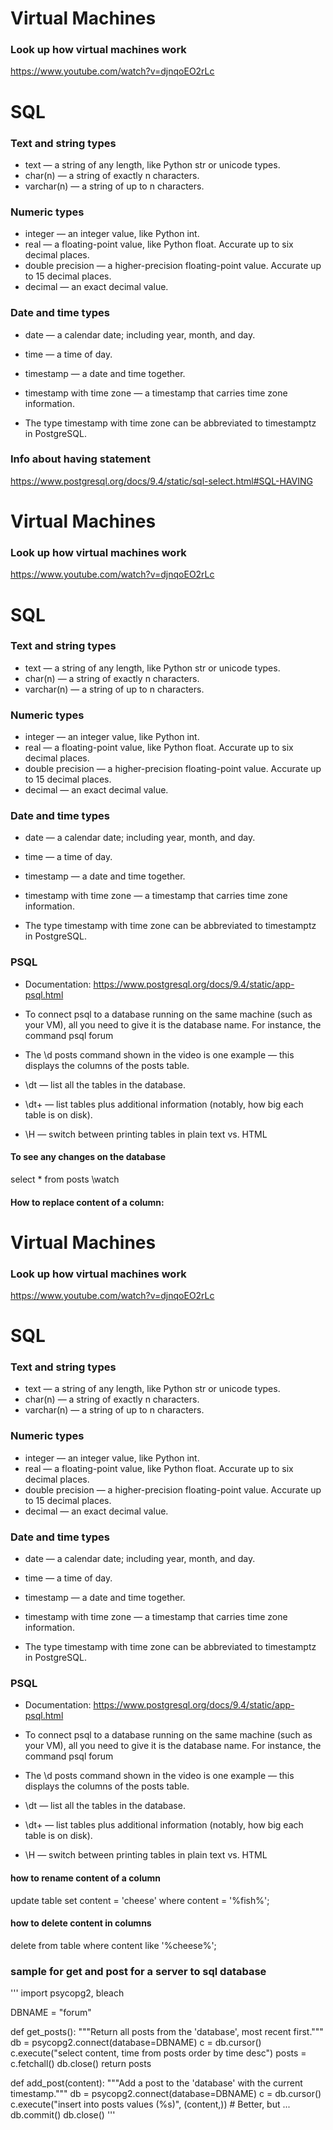# Virtual Machines

### Look up how virtual machines work

https://www.youtube.com/watch?v=djnqoEO2rLc

# SQL

### Text and string types
- text — a string of any length, like Python str or unicode types.
- char(n) — a string of exactly n characters.
- varchar(n) — a string of up to n characters.

### Numeric types
- integer — an integer value, like Python int.
- real — a floating-point value, like Python float. Accurate up to six decimal places.
- double precision — a higher-precision floating-point value. Accurate up to 15 decimal places.
- decimal — an exact decimal value.

### Date and time types
- date — a calendar date; including year, month, and day.
- time — a time of day.
- timestamp — a date and time together.
- timestamp with time zone — a timestamp that carries time zone information.

- The type timestamp with time zone can be abbreviated to timestamptz in PostgreSQL.


### Info about having statement

https://www.postgresql.org/docs/9.4/static/sql-select.html#SQL-HAVING

# Virtual Machines

### Look up how virtual machines work

https://www.youtube.com/watch?v=djnqoEO2rLc

# SQL

### Text and string types
- text — a string of any length, like Python str or unicode types.
- char(n) — a string of exactly n characters.
- varchar(n) — a string of up to n characters.

### Numeric types
- integer — an integer value, like Python int.
- real — a floating-point value, like Python float. Accurate up to six decimal places.
- double precision — a higher-precision floating-point value. Accurate up to 15 decimal places.
- decimal — an exact decimal value.

### Date and time types
- date — a calendar date; including year, month, and day.
- time — a time of day.
- timestamp — a date and time together.
- timestamp with time zone — a timestamp that carries time zone information.

- The type timestamp with time zone can be abbreviated to timestamptz in PostgreSQL.

### PSQL

- Documentation: https://www.postgresql.org/docs/9.4/static/app-psql.html

- To connect psql to a database running on the same machine (such as your VM), all you need to give it is the database name. For instance, the command psql forum

- The \d posts command shown in the video is one example — this displays the columns of the posts table.

- \dt — list all the tables in the database.

- \dt+ — list tables plus additional information (notably, how big each table is on disk).

- \H — switch between printing tables in plain text vs. HTML

#### To see any changes on the database
select * from posts \watch

#### How to replace content of a column:

# Virtual Machines

### Look up how virtual machines work

https://www.youtube.com/watch?v=djnqoEO2rLc

# SQL

### Text and string types
- text — a string of any length, like Python str or unicode types.
- char(n) — a string of exactly n characters.
- varchar(n) — a string of up to n characters.

### Numeric types
- integer — an integer value, like Python int.
- real — a floating-point value, like Python float. Accurate up to six decimal places.
- double precision — a higher-precision floating-point value. Accurate up to 15 decimal places.
- decimal — an exact decimal value.

### Date and time types
- date — a calendar date; including year, month, and day.
- time — a time of day.
- timestamp — a date and time together.
- timestamp with time zone — a timestamp that carries time zone information.

- The type timestamp with time zone can be abbreviated to timestamptz in PostgreSQL.

### PSQL

- Documentation: https://www.postgresql.org/docs/9.4/static/app-psql.html

- To connect psql to a database running on the same machine (such as your VM), all you need to give it is the database name. For instance, the command psql forum

- The \d posts command shown in the video is one example — this displays the columns of the posts table.

- \dt — list all the tables in the database.

- \dt+ — list tables plus additional information (notably, how big each table is on disk).

- \H — switch between printing tables in plain text vs. HTML

#### how to rename content of a column

update table
set content = 'cheese'
where content = '%fish%';


#### how to delete content in columns

delete from table
where content like '%cheese%';

### sample for get and post for a server to sql database

'''
import psycopg2, bleach

DBNAME = "forum"

def get_posts():
  """Return all posts from the 'database', most recent first."""
  db = psycopg2.connect(database=DBNAME)
  c = db.cursor()
  c.execute("select content, time from posts order by time desc")
  posts = c.fetchall()
  db.close()
  return posts

def add_post(content):
  """Add a post to the 'database' with the current timestamp."""
  db = psycopg2.connect(database=DBNAME)
  c = db.cursor()
  c.execute("insert into posts values (%s)", (content,))  # Better, but ...
  db.commit()
  db.close()
  '''
